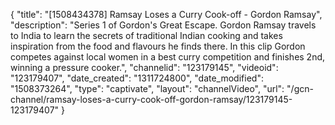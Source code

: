 {
    "title": "[1508434378] Ramsay Loses a Curry Cook-off - Gordon Ramsay",
    "description": "Series 1 of Gordon's Great Escape. Gordon Ramsay travels to India to learn the secrets of traditional Indian cooking and takes inspiration from the food and flavours he finds there. In this clip Gordon competes against local women in a best curry competition and finishes 2nd, winning a pressure cooker.",
    "channelid": "123179145",
    "videoid": "123179407",
    "date_created": "1311724800",
    "date_modified": "1508373264",
    "type": "captivate",
    "layout": "channelVideo",
    "url": "\/gcn-channel\/ramsay-loses-a-curry-cook-off-gordon-ramsay\/123179145-123179407"
}